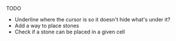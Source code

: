 TODO
* Underline where the cursor is so it doesn't hide what's under it?
* Add a way to place stones
* Check if a stone can be placed in a given cell

